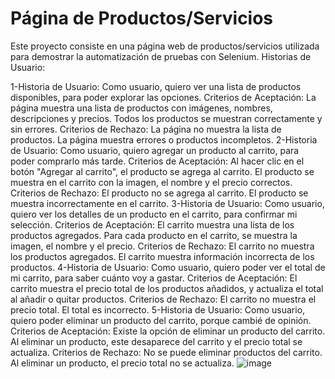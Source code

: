 # Página de Productos/Servicios

Este proyecto consiste en una página web de productos/servicios utilizada para demostrar la automatización de pruebas con Selenium.
Historias de Usuario:

1-Historia de Usuario: Como usuario, quiero ver una lista de productos disponibles, para poder explorar las opciones.
Criterios de Aceptación:
La página muestra una lista de productos con imágenes, nombres, descripciones y precios.
Todos los productos se muestran correctamente y sin errores.
Criterios de Rechazo:
La página no muestra la lista de productos.
La página muestra errores o productos incompletos.
2-Historia de Usuario: Como usuario, quiero agregar un producto al carrito, para poder comprarlo más tarde.
Criterios de Aceptación:
Al hacer clic en el botón "Agregar al carrito", el producto se agrega al carrito.
El producto se muestra en el carrito con la imagen, el nombre y el precio correctos.
Criterios de Rechazo:
El producto no se agrega al carrito.
El producto se muestra incorrectamente en el carrito.
3-Historia de Usuario: Como usuario, quiero ver los detalles de un producto en el carrito, para confirmar mi selección.
Criterios de Aceptación:
El carrito muestra una lista de los productos agregados.
Para cada producto en el carrito, se muestra la imagen, el nombre y el precio.
Criterios de Rechazo:
El carrito no muestra los productos agregados.
El carrito muestra información incorrecta de los productos.
4-Historia de Usuario: Como usuario, quiero poder ver el total de mi carrito, para saber cuánto voy a gastar.
Criterios de Aceptación:
El carrito muestra el precio total de los productos añadidos, y actualiza el total al añadir o quitar productos.
Criterios de Rechazo:
El carrito no muestra el precio total.
El total es incorrecto.
5-Historia de Usuario: Como usuario, quiero poder eliminar un producto del carrito, porque cambié de opinión.
Criterios de Aceptación:
Existe la opción de eliminar un producto del carrito.
Al eliminar un producto, este desaparece del carrito y el precio total se actualiza.
Criterios de Rechazo:
No se puede eliminar productos del carrito.
Al eliminar un producto, el precio total no se actualiza.
![image](https://github.com/user-attachments/assets/e0914268-2173-4894-9eac-06954b1b1ef1)

